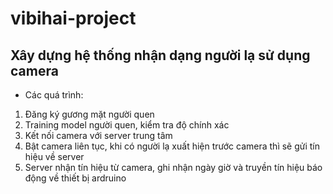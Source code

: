 # vibihai-project
## Xây dựng hệ thống nhận dạng người lạ sử dụng camera
* Các quá trình:
1. Đăng ký gương mặt người quen
2. Training model người quen, kiểm tra độ chính xác
3. Kết nối camera với server trung tâm
4. Bật camera liên tục, khi có người lạ xuất hiện trước camera thì sẽ gửi tín hiệu về server
5. Server nhận tín hiệu từ camera, ghi nhận ngày giờ và truyền tín hiệu báo động về thiết bị ardruino
